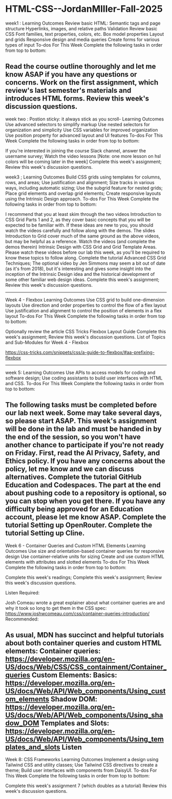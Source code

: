 # HTML-CSS--JordanMIller-Fall-2025
week1 : 
Learning Outcomes
Review basic HTML:
Semantic tags and page structure
Hyperlinks, images, and relative paths
Validation
Review basic CSS
Font families, text properties, colors, etc.
Box model properties
Layout and grids
Responsive design and media queries
Create forms for various types of input
To-dos For This Week
Complete the following tasks in order from top to bottom:

Read the course outline thoroughly and let me know ASAP if you have any questions or concerns.
Work on the first assignment, which review's last semester's materials and introduces HTML forms.
Review this week's discussion questions.
-----
week two : 
Postion sticky: it always stick as you scroll- 
Learning Outcomes
Use advanced selectors to simplify markup
Use nested selectors for organization and simplicity
Use CSS variables for improved organization
Use position property for advanced layout and UI features
To-dos For This Week
Complete the following tasks in order from top to bottom:

If you're interested in joining the course Slack channel, answer the username survey;
Watch the video lessons [Note: one more lesson on hsl colors will be coming later in the week]
Complete this week's assignment;
Review this week's discussion questions.

week3 ;
Learning Outcomes
Build CSS grids using templates for columns, rows, and areas;
Use justification and alignment;
Size tracks in various ways, including automatic sizing;
Use the subgrid feature for nested grids;
Place grid elements and overlap grid elements;
Create responsive layouts using the Intrinsic Design approach.
To-dos For This Week
Complete the following tasks in order from top to bottom:

I recommend that you at least skim through the two videos Introduction to CSS Grid Parts 1 and 2, as they cover basic concepts that you will be expected to be familiar with. If these ideas are new to you, you should watch the videos carefully and follow along with the demos.
The slides Introduction to Grid cover much of the same ground as the above videos, but may be helpful as a reference.
Watch the videos (and complete the demos therein) Intrinsic Design with CSS Grid and Grid Template Areas. Please watch these videos before our lab this week, as you'll be required to know these topics to follow along. 
Complete the tutorial Advanced CSS Grid Techniques;
The optional video by Jen Simmons may seem a bit out of date (as it's from 2018), but it's interesting and gives some insight into the inception of the Intrinsic Design idea and the historical development of some other familiar web design ideas.
Complete this week's assignment;
Review this week's discussion questions.

---------------------------
Week 4 - Flexbox
Learning Outcomes
Use CSS grid to build one-dimension layouts
Use direction and order properties to control the flow of a flex layout
Use justification and alignment to control the position of elements in a flex layout
To-dos For This Week
Complete the following tasks in order from top to bottom:

Optionally review the article CSS Tricks Flexbox Layout Guide
Complete this week's assignment;
Review this week's discussion questions.
List of Topics and Sub-Modules for Week 4 - Flexbox


https://css-tricks.com/snippets/css/a-guide-to-flexbox/#aa-prefixing-flexbox

------------------------
week 5:
Learning Outcomes
Use APIs to access models for coding and software design;
Use coding assistants to build user interfaces with HTML and CSS.
To-dos For This Week
Complete the following tasks in order from top to bottom:

The following tasks must be completed before our lab next week. Some may take several days, so please start ASAP. This week's assignment will be done in the lab and must be handed in by the end of the session, so you won't have another chance to participate if you're not ready on Friday.
First, read the AI Privacy, Safety, and Ethics policy. If you have any concerns about the policy, let me know and we can discuss alternatives.
Complete the tutorial GitHub Education and Codespaces. The part at the end about pushing code to a repository is optional, so you can stop when you get there. If you have any difficulty being approved for an Education account, please let me know ASAP.
Complete the tutorial Setting up OpenRouter.
Complete the tutorial Setting up Cline.
----------------------

Week 6 - Container Queries and Custom HTML Elements 
Learning Outcomes
Use size and orientation-based container queries for responsive design
Use container-relative units for sizing
Create and use custom HTML elements with attributes and slotted elements
To-dos For This Week
Complete the following tasks in order from top to bottom:

Complete this week's readings;
Complete this week's assignment;
Review this week's discussion questions.

Listen
Required:

Josh Comeau wrote a great explainer about what container queries are and why it took so long to get them in the CSS spec: https://www.joshwcomeau.com/css/container-queries-introduction/
Recommended:

As usual, MDN has succinct and helpful tutorials about both container queries and custom HTML elements:
Container queries: https://developer.mozilla.org/en-US/docs/Web/CSS/CSS_containment/Container_queries
Custom Elements:
Basics: https://developer.mozilla.org/en-US/docs/Web/API/Web_components/Using_custom_elements
Shadow DOM: https://developer.mozilla.org/en-US/docs/Web/API/Web_components/Using_shadow_DOM
Templates and Slots: https://developer.mozilla.org/en-US/docs/Web/API/Web_components/Using_templates_and_slots
Listen
---------------------------
Week 8: CSS Frameworks 
Learning Outcomes
Implement a design using Tailwind CSS and utility classes;
Use Tailwind CSS directives to create a theme;
Build user interfaces with components from DaisyUI.
To-dos For This Week
Complete the following tasks in order from top to bottom:

Complete this week's assignment 7 (which doubles as a tutorial)
Review this week's discussion questions.
